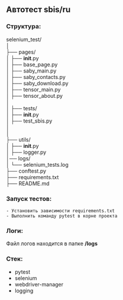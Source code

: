 ## Автотест sbis/ru

### Структура:
selenium_test/  
│  
├── pages/  
│   ├── __init__.py  
│   ├── base_page.py  
│   ├── saby_main.py  
│   ├── saby_contacts.py  
│   ├── saby_download.py  
│   ├── tensor_main.py  
│   ├── tensor_about.py  
│    
│
├── tests/  
│   ├── __init__.py  
│   ├── test_sbis.py  
│     
│  
├── utils/  
│   ├── __init__.py  
│   ├── logger.py  
│── logs/  
│       └── selenium_tests.log  
├── conftest.py        
├── requirements.txt    
├── README.md 


 ### Запуск тестов:
    
    - Установить зависимости requirements.txt
    - Выполнить команду pytest в корне проекта
  

 ### Логи:

   Файл логов находится в папке **/logs**

 ### Стек:
   - pytest
   - selenium
   - webdriver-manager
   - logging
